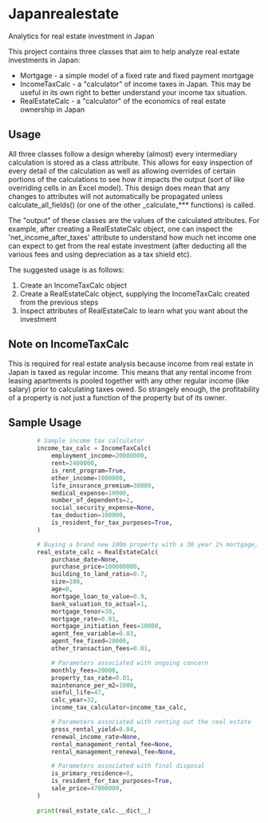 # Japanrealestate

Analytics for real estate investment in Japan

This project contains three classes that aim to help analyze real estate investments in Japan:
* Mortgage - a simple model of a fixed rate and fixed payment mortgage
* IncomeTaxCalc - a "calculator" of income taxes in Japan. This may be useful in its own right to better understand
your income tax situation.
* RealEstateCalc - a "calculator" of the economics of real estate ownership in Japan

## Usage
All three classes follow a design whereby (almost) every intermediary calculation is stored as a class attribute.
This allows for easy inspection of every detail of the calculation as well as allowing overrides of certain portions of
the calculations to see how it impacts the output (sort of like overriding cells in an Excel model).
This design does mean that any changes to attributes will not automatically be propagated unless calculate_all_fields()
(or one of the other \_calculate_*** functions) is called.

The "output" of these classes are the values of the calculated attributes. For example, after creating a RealEstateCalc
object, one can inspect the 'net_income_after_taxes' attribute to understand how much net income one can expect to get
from the real estate investment (after deducting all the various fees and using depreciation as a tax shield etc).

The suggested usage is as follows:

1. Create an IncomeTaxCalc object
2. Create a RealEstateCalc object, supplying the IncomeTaxCalc created from the previous steps
3. Inspect attributes of RealEstateCalc to learn what you want about the investment
  

## Note on IncomeTaxCalc
This is required for real estate analysis because income from real estate in Japan is taxed as regular income. This
means that any rental income from leasing apartments is pooled together with any other regular income (like salary)
prior to calculating taxes owed. So strangely enough, the profitability of a property is not just a function of the
property but of its owner.

## Sample Usage

```python
        # Sample income tax calculator 
        income_tax_calc = IncomeTaxCalc(
            employment_income=20000000,
            rent=2400000,
            is_rent_program=True,
            other_income=1000000,
            life_insurance_premium=30000,
            medical_expense=10000,
            number_of_dependents=2,
            social_security_expense=None,
            tax_deduction=100000,
            is_resident_for_tax_purposes=True,
        )

        # Buying a brand new 100m property with a 30 year 1% mortgage, and selling it 32 years later
        real_estate_calc = RealEstateCalc(
            purchase_date=None,
            purchase_price=100000000,
            building_to_land_ratio=0.7,
            size=100,
            age=0,
            mortgage_loan_to_value=0.9,
            bank_valuation_to_actual=1,
            mortgage_tenor=30,
            mortgage_rate=0.01,
            mortgage_initiation_fees=10000,
            agent_fee_variable=0.03,
            agent_fee_fixed=20000,
            other_transaction_fees=0.01,

            # Parameters associated with ongoing concern
            monthly_fees=20000,
            property_tax_rate=0.01,
            maintenance_per_m2=1000,
            useful_life=47,
            calc_year=32,
            income_tax_calculator=income_tax_calc,

            # Parameters associated with renting out the real estate
            gross_rental_yield=0.04,
            renewal_income_rate=None,
            rental_management_rental_fee=None,
            rental_management_renewal_fee=None,

            # Parameters associated with final disposal
            is_primary_residence=0,
            is_resident_for_tax_purposes=True,
            sale_price=47000000,
        )
        
        print(real_estate_calc.__dict__)
```